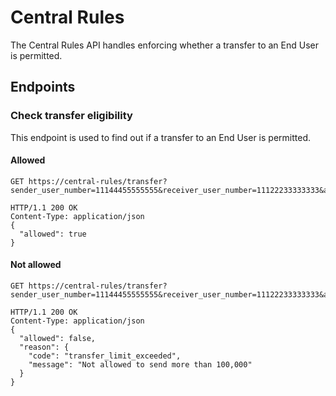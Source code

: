 # Central Rules

The Central Rules API handles enforcing whether a transfer to an End User is permitted.

## Endpoints

### Check transfer eligibility

This endpoint is used to find out if a transfer to an End User is permitted.

#### Allowed
``` http
GET https://central-rules/transfer?sender_user_number=11144455555555&receiver_user_number=11122233333333&amount=125
```

``` http
HTTP/1.1 200 OK
Content-Type: application/json
{
  "allowed": true
}
```

#### Not allowed
``` http
GET https://central-rules/transfer?sender_user_number=11144455555555&receiver_user_number=11122233333333&amount=100001
```

``` http
HTTP/1.1 200 OK
Content-Type: application/json
{
  "allowed": false,
  "reason": {
  	"code": "transfer_limit_exceeded",
  	"message": "Not allowed to send more than 100,000"
  }
}